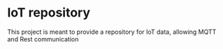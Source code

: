 # IoT repository

This project is meant to provide a repository for IoT data, allowing MQTT and Rest communication
